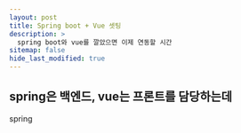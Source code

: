 ```yaml
---
layout: post
title: Spring boot + Vue 셋팅
description: >
  spring boot와 vue를 깔았으면 이제 연동할 시간
sitemap: false
hide_last_modified: true
---
```


## spring은 백엔드, vue는 프론트를 담당하는데

spring